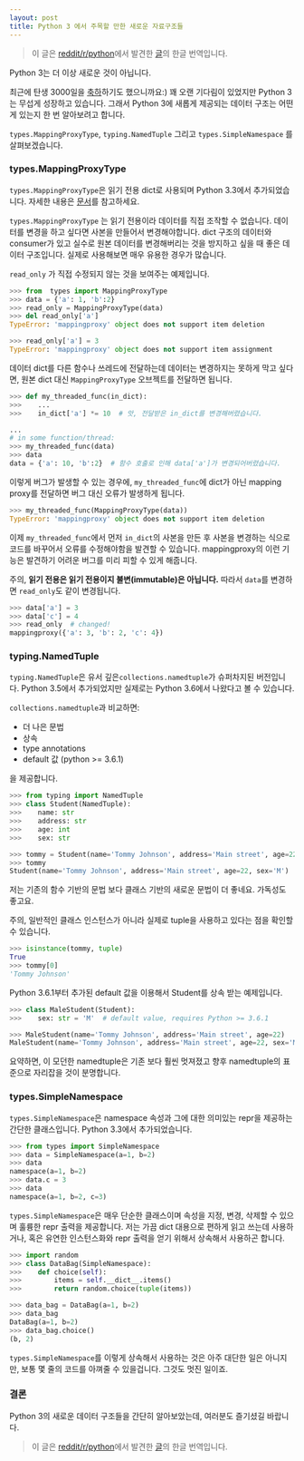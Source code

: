 ```yaml
---
layout: post
title: Python 3 에서 주목할 만한 새로운 자료구조들
---
```

> 이 글은 [reddit/r/python](https://www.reddit.com/r/Python/comments/5zfsq4/new_interesting_data_structures_in_python_3/)에서 발견한 [글](https://github.com/topper-123/Articles/blob/master/New-interesting-data-types-in-Python3.rst)의 한글 번역입니다.


Python 3는 더 이상 새로운 것이 아닙니다.

최근에 탄생 3000일을 [축하](https://www.reddit.com/r/Python/comments/5v0tt6/python_3_created_via_pep_3000_is_exactly_3000/)하기도 했으니까요:) 꽤 오랜 기다림이 있었지만 Python 3는 무섭게 성장하고 있습니다. 그래서 Python 3에 새롭게 제공되는 데이터 구조는 어떤게 있는지 한 번 알아보려고 합니다.

`types.MappingProxyType`, `typing.NamedTuple` 그리고 `types.SimpleNamespace` 를 살펴보겠습니다.


### types.MappingProxyType

`types.MappingProxyType`은 읽기 전용 dict로 사용되며 Python 3.3에서 추가되었습니다.
자세한 내용은 [문서](https://docs.python.org/3/library/types.html#types.MappingProxyType)를 참고하세요.

`types.MappingProxyType` 는 읽기 전용이라 데이터를 직접 조작할 수 없습니다. 데이터를 변경을 하고 싶다면 사본을 만들어서 변경해야합니다. dict 구조의 데이터와 consumer가 있고 실수로 원본 데이터를 변경해버리는 것을 방지하고 싶을 때 좋은 데이터 구조입니다. 실제로 사용해보면 매우 유용한 경우가 많습니다.

`read_only` 가 직접 수정되지 않는 것을 보여주는 예제입니다.
```python
>>> from  types import MappingProxyType
>>> data = {'a': 1, 'b':2}
>>> read_only = MappingProxyType(data)
>>> del read_only['a']
TypeError: 'mappingproxy' object does not support item deletion

>>> read_only['a'] = 3
TypeError: 'mappingproxy' object does not support item assignment
```

데이터 dict를 다른 함수나 쓰레드에 전달하는데 데이터는 변경하지는 못하게 막고 싶다면, 원본 dict 대신 `MappingProxyType` 오브젝트를 전달하면 됩니다.

```python
>>> def my_threaded_func(in_dict):
>>>    ...
>>>    in_dict['a'] *= 10  # 앗, 전달받은 in_dict를 변경해버렸습니다.

...
# in some function/thread:
>>> my_threaded_func(data)
>>> data
data = {'a': 10, 'b':2}  # 함수 호출로 인해 data['a']가 변경되어버렸습니다.
```

이렇게 버그가 발생할 수 있는 경우에, `my_threaded_func`에 dict가 아닌 mapping proxy를 전달하면 버그 대신 오류가 발생하게 됩니다.

```python
>>> my_threaded_func(MappingProxyType(data))
TypeError: 'mappingproxy' object does not support item deletion
```

이제 `my_threaded_func`에서 먼저 `in_dict`의 사본을 만든 후 사본을 변경하는 식으로 코드를 바꾸어서 오류를 수정해야함을 발견할 수 있습니다. mappingproxy의 이런 기능은 발견하기 어려운 버그를 미리 피할 수 있게 해줍니다.


주의, **읽기 전용은 읽기 전용이지 불변(immutable)은 아닙니다.** 따라서 `data`를 변경하면 `read_only`도 같이 변경됩니다.

```python
>>> data['a'] = 3
>>> data['c'] = 4
>>> read_only  # changed!
mappingproxy({'a': 3, 'b': 2, 'c': 4})
```


### typing.NamedTuple

`typing.NamedTuple`은 유서 깊은`collections.namedtuple`가 슈퍼차지된 버전입니다. Python 3.5에서 추가되었지만 실제로는 Python 3.6에서 나왔다고 볼 수 있습니다.

`collections.namedtuple`과 비교하면:

- 더 나은 문법
- 상속
- type annotations
- default 값 (python >= 3.6.1)

을 제공합니다.

```python
>>> from typing import NamedTuple
>>> class Student(NamedTuple):
>>>    name: str
>>>    address: str
>>>    age: int
>>>    sex: str

>>> tommy = Student(name='Tommy Johnson', address='Main street', age=22, sex='M')
>>> tommy
Student(name='Tommy Johnson', address='Main street', age=22, sex='M')
```

저는 기존의 함수 기반의 문법 보다 클래스 기반의 새로운 문법이 더 좋네요. 가독성도 좋고요.

주의, 일반적인 클래스 인스턴스가 아니라 실제로 tuple을 사용하고 있다는 점을 확인할 수 있습니다.


```python
>>> isinstance(tommy, tuple)
True
>>> tommy[0]
'Tommy Johnson'
```

Python 3.6.1부터 추가된 default 값을 이용해서 Student를 상속 받는 예제입니다.

```python
>>> class MaleStudent(Student):
>>>    sex: str = 'M'  # default value, requires Python >= 3.6.1

>>> MaleStudent(name='Tommy Johnson', address='Main street', age=22)
MaleStudent(name='Tommy Johnson', address='Main street', age=22, sex='M')  # note that sex defaults to 'M'
```

요약하면, 이 모던한 namedtuple은 기존 보다 훨씬 멋져졌고 향후 namedtuple의 표준으로 자리잡을 것이 분명합니다.


### types.SimpleNamespace

`types.SimpleNamespace`은 namespace 속성과 그에 대한 의미있는 repr을 제공하는 간단한 클래스입니다. Python 3.3에서 추가되었습니다.

```python
>>> from types import SimpleNamespace
>>> data = SimpleNamespace(a=1, b=2)
>>> data
namespace(a=1, b=2)
>>> data.c = 3
>>> data
namespace(a=1, b=2, c=3)
```

`types.SimpleNamespace`은 매우 단순한 클래스이며 속성을 지정, 변경, 삭제할 수 있으며 훌륭한 repr 출력을 제공합니다. 저는 가끔 dict 대용으로 편하게 읽고 쓰는데 사용하거나, 혹은 유연한 인스턴스화와 repr 출력을 얻기 위해서 상속해서 사용하곤 합니다.

```python
>>> import random
>>> class DataBag(SimpleNamespace):
>>>    def choice(self):
>>>        items = self.__dict__.items()
>>>        return random.choice(tuple(items))

>>> data_bag = DataBag(a=1, b=2)
>>> data_bag
DataBag(a=1, b=2)
>>> data_bag.choice()
(b, 2)
```

`types.SimpleNamespace`를 이렇게 상속해서 사용하는 것은 아주 대단한 일은 아니지만, 보통 몇 줄의 코드를  아껴줄 수 있을겁니다. 그것도 멋진 일이죠.

### 결론

Python 3의 새로운 데이터 구조들을 간단히 알아보았는데, 여러분도 즐기셨길 바랍니다.


> 이 글은 [reddit/r/python](https://www.reddit.com/r/Python/comments/5zfsq4/new_interesting_data_structures_in_python_3/)에서 발견한 [글](https://github.com/topper-123/Articles/blob/master/New-interesting-data-types-in-Python3.rst)의 한글 번역입니다.
